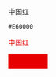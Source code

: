 
中国红

`#E60000`

<span style="color:#E60000">中国红</span>

<span style="background-color:#E60000;display:inline-block;width: 80px;height: 30px"></span>


